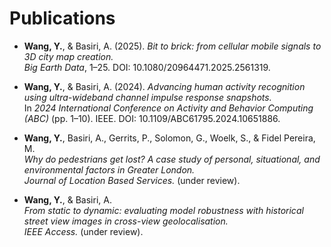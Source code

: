 <!-- ---
layout: default
title: Publications
--- -->

# Publications
* **Wang, Y.**, & Basiri, A. (2025). *Bit to brick: from cellular mobile signals to 3D city map creation.*  
  *Big Earth Data*, 1–25. DOI: 10.1080/20964471.2025.2561319.

* **Wang, Y.**, & Basiri, A. (2024). *Advancing human activity recognition using ultra-wideband channel impulse response snapshots.*  
  In *2024 International Conference on Activity and Behavior Computing (ABC)* (pp. 1–10). IEEE. DOI: 10.1109/ABC61795.2024.10651886.

* **Wang, Y.**, Basiri, A., Gerrits, P., Solomon, G., Woelk, S., & Fidel Pereira, M.  
  *Why do pedestrians get lost? A case study of personal, situational, and environmental factors in Greater London.*  
  *Journal of Location Based Services.* (under review).

* **Wang, Y.**, & Basiri, A.  
  *From static to dynamic: evaluating model robustness with historical street view images in cross-view geolocalisation.*  
  *IEEE Access.* (under review).

